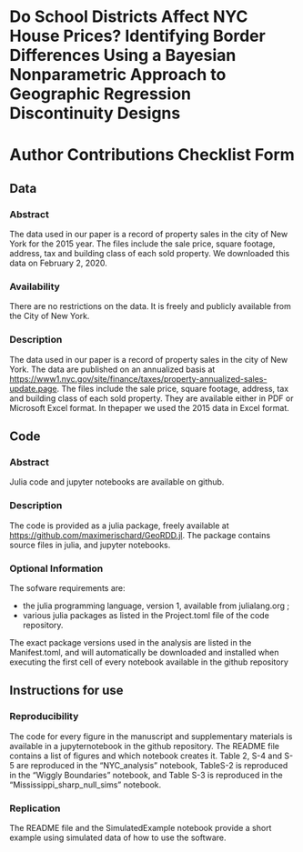 # Do School Districts Affect NYC House Prices? Identifying Border Differences Using a Bayesian Nonparametric Approach to Geographic Regression Discontinuity Designs

# Author Contributions Checklist Form

## Data

### Abstract

The data used in our paper is a record of property sales in the city of New York for the 2015 year. The files include the sale price, square footage, address, tax and building class of each sold property.  We downloaded this data on February 2, 2020.

### Availability

There are no restrictions on the data. It is freely and publicly available from the City of New York.

### Description

The data used in our paper is a record of property sales in the city of New York. The data are published on an annualized basis at https://www1.nyc.gov/site/finance/taxes/property-annualized-sales-update.page.  The files include the sale price, square footage, address, tax and building class of each sold property.  They are available either in PDF or Microsoft Excel format. In thepaper we used the 2015 data in Excel format. 

## Code

### Abstract

Julia code and jupyter notebooks are available on github.

### Description

The code is provided as a julia package, freely available at https://github.com/maximerischard/GeoRDD.jl. The package contains source files in julia, and jupyter notebooks.

### Optional Information

The sofware requirements are:
- the julia programming language, version 1, available from julialang.org ;
- various julia packages as listed in the Project.toml file of the code repository.

The exact package versions used in the analysis are listed in the Manifest.toml, and will automatically be downloaded and installed when executing the first cell of every notebook available in the github repository

## Instructions for use

### Reproducibility

The code for every figure in the manuscript and supplementary materials is available in a jupyternotebook in the github repository. The README file contains a list of figures and which notebook creates it. Table 2, S-4 and S-5 are reproduced in the “NYC_analysis” notebook, TableS-2 is reproduced in the “Wiggly Boundaries” notebook, and Table S-3 is reproduced in the “Mississippi_sharp_null_sims” notebook.

### Replication

The README file and the SimulatedExample notebook provide a short example using simulated data of how to use the software.
